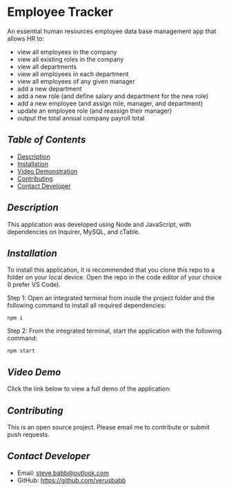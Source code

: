 # Employee Tracker
An essential human resources employee data base management app that allows HR to:
- view all employees in the company
- view all existing roles in the company
- view all departments
- view all employees in each department
- view all employees of any given manager
- add a new department
- add a new role (and define salary and department for the new role)
- add a new employee (and assign role, manager, and department)
- update an employee role (and reassign their manager)
- output the total annual company payroll total

## *Table of Contents*

- [Description](#description)
- [Installation](#installation)
- [Video Demonstration](#Video-Demo)
- [Contributing](#contributing)
- [Contact Developer](#Contact-Developer)

## *Description*
This application was developed using Node and JavaScript, with dependencies on Inquirer, MySQL, and cTable.

## *Installation*
To install this application, it is recommended that you clone this repo to a folder on your local device.  Open the repo
in the code editor of your choice (I prefer VS Code).  

Step 1: Open an integrated terminal from inside the project folder and the following command to install all required dependencies:
```
npm i
```

Step 2: From the integrated terminal, start the application with the following command:
```
npm start
```

## *Video Demo*

Click the link below to view a full demo of the application:



## *Contributing*
This is an open source project.  Please email me to contribute or submit push requests.

## *Contact Developer*
- Email: steve.babb@outlook.com
- GitHub: https://github.com/verusbabb


